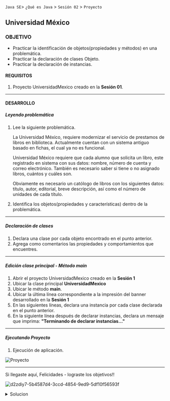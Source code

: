 `Java SE`> `¿Qué es Java` > `Sesión 02` > `Proyecto`

## Universidad México

### OBJETIVO

- Practicar la identificación de objetos(propiedades y métodos) en una problemática.
- Practicar la declaración de clases Objeto.
- Practicar la declaración de instancias.

#### REQUISITOS

1. Proyecto UniversidadMexico creado en la <b>Sesión 01</b>.

<hr>

#### DESARROLLO

##### Leyendo problemática

1. Lee la siguiente problemática.

   La Universidad México, requiere modernizar el servicio de prestamos de libros en biblioteca. Actualmente cuentan con un      sistema antiguo basado en fichas, el cual ya no es funcional.

   Universidad México requiere que cada alumno que solicita un libro, este registrado en sistema con sus datos: nombre,          número de cuenta y correo electrónico. También es necesario saber si tiene o no asignado libros, cuántos y cuáles son.
   
   Obviamente es necesario un católogo de libros con los siguientes datos: título, autor, editorial, breve descripción, así      como el número de unidades de cada título.
   
2. Identifica los objetos(propiedades y características) dentro de la problemática.

<hr>

##### Declaración de clases

1. Declara una clase por cada objeto encontrado en el punto anterior.
2. Agrega como comentarios las propiedades y comportamientos que encuentres.

<hr>

##### Edición clase principal - Método main

1. Abrir el proyecto UniversidadMexico creado en la <b>Sesión 1</b>
2. Ubicar la clase principal <b>UniversidadMexico</b>
3. Ubicar le método <b>main</b>.
4. Ubicar la última línea correspondiente a la impresión del banner desarrollado en la <b>Sesión 1</b>
5. En las siguientes líneas, declara una instancia por cada clase declarada en el punto anterior.
6. En la siguiente línea después de declarar instancias, declara un mensaje que imprima: <b>"Terminando de declarar instancias..."</b>

<hr>

##### Ejecutando Proyecto

1. Ejecución de aplicación. 
   
![Proyecto](https://user-images.githubusercontent.com/56565204/67227813-a14d8b80-f3fd-11e9-8b1e-616dbdcc9cb9.png)

<hr>

Si llegaste aquí, Felicidades - lograste los objetivos!!

![d2zdiy7-5b4587d4-3ccd-4854-9ed9-5df10f56593f](https://user-images.githubusercontent.com/56565204/67228451-e625f200-f3fe-11e9-99ce-ad733b945ebd.png)

<details>
	<summary>Solucion</summary>
	<p> 1. Leer problemática. </p>
	<p> 2. Identificación de objetos(características y propiedades). </p>
	<p> <b> Nota:</b> Número de objetos mínimo a encontrar: 2 </p>
	<p> 3. Declaración de clases, una por cada objeto encontrado en punto anterior. </p>
        <p> 4. En la clase principal, declara una instancia por cada clase declarada en el punto anterior. </p>
	<p> 5. Imprimir una línea con el menseaje: "Terminando de declarar instancias..." </p>
	<p> 6. Ejecutar proyecto. </p>
</details> 
